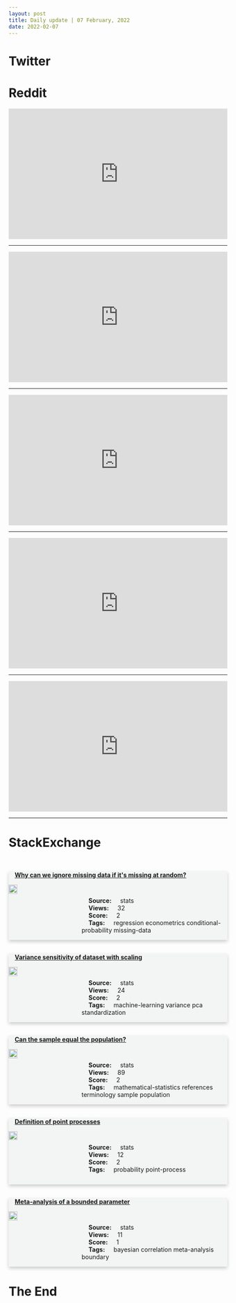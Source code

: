 ```yaml
---
layout: post
title: Daily update | 07 February, 2022
date: 2022-02-07
---
```


<script async src="https://platform.twitter.com/widgets.js" charset="utf-8"></script>


<script src='https://storage.ko-fi.com/cdn/scripts/overlay-widget.js'></script>
<script>
  kofiWidgetOverlay.draw('themldojo', {
    'type': 'floating-chat',
    'floating-chat.donateButton.text': 'Support me',
    'floating-chat.donateButton.background-color': '#f45d22',
    'floating-chat.donateButton.text-color': '#fff'
  });
</script>

# Twitter 

<blockquote class="twitter-tweet"><a href="https://twitter.com/KirkDBorne/status/1490259225787969546"></a></blockquote>

<blockquote class="twitter-tweet"><a href="https://twitter.com/ReviewsPossum/status/1490188251830931458"></a></blockquote>

<blockquote class="twitter-tweet"><a href="https://twitter.com/USNavy/status/1490339510105911297"></a></blockquote>

<blockquote class="twitter-tweet"><a href="https://twitter.com/FirstGenPhys/status/1490242927796363266"></a></blockquote>

<blockquote class="twitter-tweet"><a href="https://twitter.com/EconomicTimes/status/1490188504374013953"></a></blockquote>

<blockquote class="twitter-tweet"><a href="https://twitter.com/ylecun/status/1490355959587348480"></a></blockquote>

<blockquote class="twitter-tweet"><a href="https://twitter.com/arXiv_Daily/status/1490220779736231936"></a></blockquote>

<blockquote class="twitter-tweet"><a href="https://twitter.com/arXiv_Daily/status/1490416995854000132"></a></blockquote>

<blockquote class="twitter-tweet"><a href="https://twitter.com/ylecun/status/1490355978809843715"></a></blockquote>

<blockquote class="twitter-tweet"><a href="https://twitter.com/arXiv_Daily/status/1490130165858398208"></a></blockquote>

# Reddit 

<iframe id="reddit-embed" src="https://www.redditmedia.com/r/datascience/comments/slst7r/whats_your_dream_company?ref_source=embed&amp;ref=share&amp;embed=true" sandbox="allow-scripts allow-same-origin allow-popups" style="border: none;" height="300" width="100%" scrolling="yes"></iframe>
<hr style="width:100%;text-align:left;margin-left:0">
<iframe id="reddit-embed" src="https://www.redditmedia.com/r/MachineLearning/comments/slnvzw/d_can_stochastic_gradient_descent_converge_on?ref_source=embed&amp;ref=share&amp;embed=true" sandbox="allow-scripts allow-same-origin allow-popups" style="border: none;" height="300" width="100%" scrolling="yes"></iframe>
<hr style="width:100%;text-align:left;margin-left:0">
<iframe id="reddit-embed" src="https://www.redditmedia.com/r/MachineLearning/comments/slwh69/p_alphacode_explained?ref_source=embed&amp;ref=share&amp;embed=true" sandbox="allow-scripts allow-same-origin allow-popups" style="border: none;" height="300" width="100%" scrolling="yes"></iframe>
<hr style="width:100%;text-align:left;margin-left:0">
<iframe id="reddit-embed" src="https://www.redditmedia.com/r/dataengineering/comments/slolx6/whats_your_data_engineering_stack_at_your_company?ref_source=embed&amp;ref=share&amp;embed=true" sandbox="allow-scripts allow-same-origin allow-popups" style="border: none;" height="300" width="100%" scrolling="yes"></iframe>
<hr style="width:100%;text-align:left;margin-left:0">
<iframe id="reddit-embed" src="https://www.redditmedia.com/r/datascience/comments/slzrzk/best_guides_on_knowing_when_to_use_which?ref_source=embed&amp;ref=share&amp;embed=true" sandbox="allow-scripts allow-same-origin allow-popups" style="border: none;" height="300" width="100%" scrolling="yes"></iframe>
<hr style="width:100%;text-align:left;margin-left:0">

<style>
.card {
box-shadow: 0 4px 8px 0 rgba(0,0,0,0.2);
transition: 0.3s;
width: 100%;
background-color: #F3F4F4;
}
p{
    margin-left:  3em;
    padding-top: 1em;
}
.part2{
    display: grid;
    grid-template-columns: 1fr 3fr;
}
h4{
    margin: 1em;
}

.card:hover {
box-shadow: 0 8px 16px 0 rgba(0,0,0,0.2);
}
b {
padding: 2px 16px;
}
</style>
  
# StackExchange 


  <br>
  <div class="card">
  <h4><a href='https://stats.stackexchange.com/questions/563345/why-can-we-ignore-missing-data-if-its-missing-at-random'>Why can we ignore missing data if it&#39;s missing at random?</a></h4> 
  <div class="part2">
      <img src="https://cdn.sstatic.net/Sites/stats/Img/apple-touch-icon@2.png?v=344f57aa10cc" alt="Img missing!" style="width:40%">
      <p><b>Source:</b> stats<br><b>Views:</b> 32<br><b>Score:</b> 2<br><b>Tags:</b> <span class="badge badge-dark">regression</span> <span class="badge badge-dark">econometrics</span> <span class="badge badge-dark">conditional-probability</span> <span class="badge badge-dark">missing-data</span></p> 
  </div>
  </div>
      
  <br>
  <div class="card">
  <h4><a href='https://stats.stackexchange.com/questions/563303/variance-sensitivity-of-dataset-with-scaling'>Variance sensitivity of dataset with scaling</a></h4> 
  <div class="part2">
      <img src="https://cdn.sstatic.net/Sites/stats/Img/apple-touch-icon@2.png?v=344f57aa10cc" alt="Img missing!" style="width:40%">
      <p><b>Source:</b> stats<br><b>Views:</b> 24<br><b>Score:</b> 2<br><b>Tags:</b> <span class="badge badge-dark">machine-learning</span> <span class="badge badge-dark">variance</span> <span class="badge badge-dark">pca</span> <span class="badge badge-dark">standardization</span></p> 
  </div>
  </div>
      
  <br>
  <div class="card">
  <h4><a href='https://stats.stackexchange.com/questions/563279/can-the-sample-equal-the-population'>Can the sample equal the population?</a></h4> 
  <div class="part2">
      <img src="https://cdn.sstatic.net/Sites/stats/Img/apple-touch-icon@2.png?v=344f57aa10cc" alt="Img missing!" style="width:40%">
      <p><b>Source:</b> stats<br><b>Views:</b> 89<br><b>Score:</b> 2<br><b>Tags:</b> <span class="badge badge-dark">mathematical-statistics</span> <span class="badge badge-dark">references</span> <span class="badge badge-dark">terminology</span> <span class="badge badge-dark">sample</span> <span class="badge badge-dark">population</span></p> 
  </div>
  </div>
      
  <br>
  <div class="card">
  <h4><a href='https://stats.stackexchange.com/questions/563333/definition-of-point-processes'>Definition of point processes</a></h4> 
  <div class="part2">
      <img src="https://cdn.sstatic.net/Sites/stats/Img/apple-touch-icon@2.png?v=344f57aa10cc" alt="Img missing!" style="width:40%">
      <p><b>Source:</b> stats<br><b>Views:</b> 12<br><b>Score:</b> 2<br><b>Tags:</b> <span class="badge badge-dark">probability</span> <span class="badge badge-dark">point-process</span></p> 
  </div>
  </div>
      
  <br>
  <div class="card">
  <h4><a href='https://stats.stackexchange.com/questions/563337/meta-analysis-of-a-bounded-parameter'>Meta-analysis of a bounded parameter</a></h4> 
  <div class="part2">
      <img src="https://cdn.sstatic.net/Sites/stats/Img/apple-touch-icon@2.png?v=344f57aa10cc" alt="Img missing!" style="width:40%">
      <p><b>Source:</b> stats<br><b>Views:</b> 11<br><b>Score:</b> 1<br><b>Tags:</b> <span class="badge badge-dark">bayesian</span> <span class="badge badge-dark">correlation</span> <span class="badge badge-dark">meta-analysis</span> <span class="badge badge-dark">boundary</span></p> 
  </div>
  </div>
      
# The End